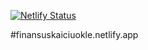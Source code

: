 [![Netlify Status](https://api.netlify.com/api/v1/badges/67a3d349-8a3e-410f-9a22-39851dc2df05/deploy-status)](https://app.netlify.com/sites/finansuskaiciuokle/deploys)


#finansuskaiciuokle.netlify.app
